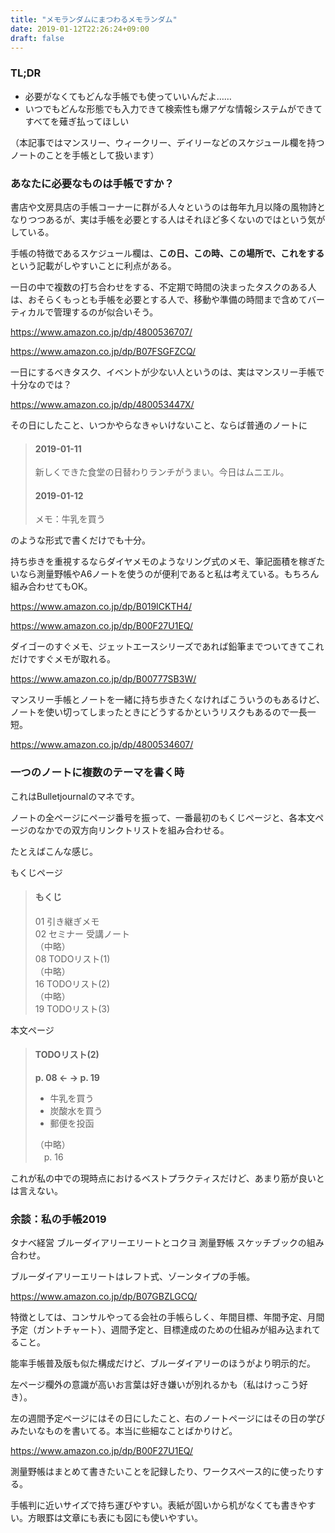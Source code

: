 ```yaml
---
title: "メモランダムにまつわるメモランダム"
date: 2019-01-12T22:26:24+09:00
draft: false
---
```


### TL;DR

- 必要がなくてもどんな手帳でも使っていいんだよ……
- いつでもどんな形態でも入力できて検索性も爆アゲな情報システムができてすべてを薙ぎ払ってほしい

（本記事ではマンスリー、ウィークリー、デイリーなどのスケジュール欄を持つノートのことを手帳として扱います）

### あなたに必要なものは手帳ですか？

書店や文房具店の手帳コーナーに群がる人々というのは毎年九月以降の風物詩となりつつあるが、実は手帳を必要とする人はそれほど多くないのではという気がしている。

手帳の特徴であるスケジュール欄は、__この日、この時、この場所で、これをする__ という記載がしやすいことに利点がある。

一日の中で複数の打ち合わせをする、不定期で時間の決まったタスクのある人は、おそらくもっとも手帳を必要とする人で、移動や準備の時間まで含めてバーティカルで管理するのが似合いそう。

https://www.amazon.co.jp/dp/4800536707/

https://www.amazon.co.jp/dp/B07FSGFZCQ/

一日にするべきタスク、イベントが少ない人というのは、実はマンスリー手帳で十分なのでは？　

https://www.amazon.co.jp/dp/480053447X/

その日にしたこと、いつかやらなきゃいけないこと、ならば普通のノートに

> #### 2019-01-11
> 
> 新しくできた食堂の日替わりランチがうまい。今日はムニエル。
> 
> #### 2019-01-12
>
> メモ：牛乳を買う

のような形式で書くだけでも十分。

持ち歩きを重視するならダイヤメモのようなリング式のメモ、筆記面積を稼ぎたいなら測量野帳やA6ノートを使うのが便利であると私は考えている。もちろん組み合わせてもOK。

https://www.amazon.co.jp/dp/B019ICKTH4/

https://www.amazon.co.jp/dp/B00F27U1EQ/

ダイゴーのすぐメモ、ジェットエースシリーズであれば鉛筆までついてきてこれだけですぐメモが取れる。

https://www.amazon.co.jp/dp/B00777SB3W/

マンスリー手帳とノートを一緒に持ち歩きたくなければこういうのもあるけど、ノートを使い切ってしまったときにどうするかというリスクもあるので一長一短。

https://www.amazon.co.jp/dp/4800534607/

### 一つのノートに複数のテーマを書く時

これはBulletjournalのマネです。

ノートの全ページにページ番号を振って、一番最初のもくじページと、各本文ページのなかでの双方向リンクトリストを組み合わせる。

たとえばこんな感じ。

もくじページ

> #### もくじ
> 
> 01 引き継ぎメモ  
> 02 セミナー 受講ノート  
> （中略）  
> 08 TODOリスト(1)  
> （中略）  
> 16 TODOリスト(2)  
> （中略）  
> 19 TODOリスト(3)

本文ページ

> #### TODOリスト(2)
> __p. 08 <- -> p. 19__
> 
> - 牛乳を買う
> - 炭酸水を買う
> - 郵便を投函
> 
> （中略）  
>　p. 16

これが私の中での現時点におけるベストプラクティスだけど、あまり筋が良いとは言えない。

### 余談：私の手帳2019

タナベ経営 ブルーダイアリーエリートとコクヨ 測量野帳 スケッチブックの組み合わせ。

ブルーダイアリーエリートはレフト式、ゾーンタイプの手帳。

https://www.amazon.co.jp/dp/B07GBZLGCQ/

特徴としては、コンサルやってる会社の手帳らしく、年間目標、年間予定、月間予定（ガントチャート）、週間予定と、目標達成のための仕組みが組み込まれてること。

能率手帳普及版も似た構成だけど、ブルーダイアリーのほうがより明示的だ。

左ページ欄外の意識が高いお言葉は好き嫌いが別れるかも（私はけっこう好き）。

左の週間予定ページにはその日にしたこと、右のノートページにはその日の学びみたいなものを書いてる。本当に些細なことばかりけど。

https://www.amazon.co.jp/dp/B00F27U1EQ/

測量野帳はまとめて書きたいことを記録したり、ワークスペース的に使ったりする。

手帳判に近いサイズで持ち運びやすい。表紙が固いから机がなくても書きやすい。方眼罫は文章にも表にも図にも使いやすい。